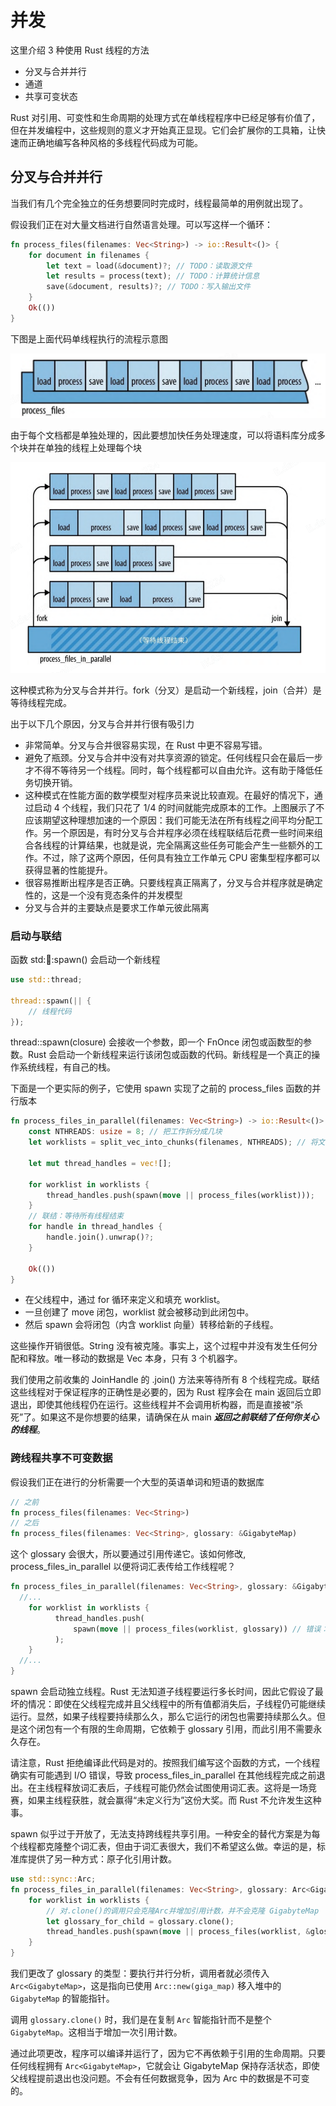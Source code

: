 # 并发

这里介绍 3 种使用 Rust 线程的方法

- 分叉与合并并行
- 通道
- 共享可变状态

Rust 对引用、可变性和生命周期的处理方式在单线程程序中已经足够有价值了，但在并发编程中，这些规则的意义才开始真正显现。它们会扩展你的工具箱，让快速而正确地编写各种风格的多线程代码成为可能。

## 分叉与合并并行

当我们有几个完全独立的任务想要同时完成时，线程最简单的用例就出现了。

假设我们正在对大量文档进行自然语言处理。可以写这样一个循环：

```rust
fn process_files(filenames: Vec<String>) -> io::Result<()> {
    for document in filenames {
        let text = load(&document)?; // TODO：读取源文件
        let results = process(text); // TODO：计算统计信息
        save(&document, results)?; // TODO：写入输出文件
    }
    Ok(())
}

```

下图是上面代码单线程执行的流程示意图

![](./images/1.png)

由于每个文档都是单独处理的，因此要想加快任务处理速度，可以将语料库分成多个块并在单独的线程上处理每个块

![](./images/2.png)

这种模式称为分叉与合并并行。fork（分叉）是启动一个新线程，join（合并）是等待线程完成。

出于以下几个原因，分叉与合并并行很有吸引力

- 非常简单。分叉与合并很容易实现，在 Rust 中更不容易写错。
- 避免了瓶颈。分叉与合并中没有对共享资源的锁定。任何线程只会在最后一步才不得不等待另一个线程。同时，每个线程都可以自由允许。这有助于降低任务切换开销。
- 这种模式在性能方面的数学模型对程序员来说比较直观。在最好的情况下，通过启动 4 个线程，我们只花了 1/4 的时间就能完成原本的工作。上图展示了不应该期望这种理想加速的一个原因：我们可能无法在所有线程之间平均分配工作。另一个原因是，有时分叉与合并程序必须在线程联结后花费一些时间来组合各线程的计算结果，也就是说，完全隔离这些任务可能会产生一些额外的工作。不过，除了这两个原因，任何具有独立工作单元 CPU 密集型程序都可以获得显著的性能提升。
- 很容易推断出程序是否正确。只要线程真正隔离了，分叉与合并程序就是确定性的，这是一个没有竞态条件的并发模型
- 分叉与合并的主要缺点是要求工作单元彼此隔离

### 启动与联结

函数 std::thread::spawn() 会启动一个新线程

```rust
use std::thread;

thread::spawn(|| {
    // 线程代码
});
```

thread::spawn(closure) 会接收一个参数，即一个 FnOnce 闭包或函数型的参数。Rust 会启动一个新线程来运行该闭包或函数的代码。新线程是一个真正的操作系统线程，有自己的栈。

下面是一个更实际的例子，它使用 spawn 实现了之前的 process_files 函数的并行版本

```rust
fn process_files_in_parallel(filenames: Vec<String>) -> io::Result<()> {
    const NTHREADS: usize = 8; // 把工作拆分成几块
    let worklists = split_vec_into_chunks(filenames, NTHREADS); // 将文件切分为多个工作列表

    let mut thread_handles = vec![];

    for worklist in worklists {
        thread_handles.push(spawn(move || process_files(worklist)));
    }
    // 联结：等待所有线程结束
    for handle in thread_handles {
        handle.join().unwrap()?;
    }

    Ok(())
}
```

- 在父线程中，通过 for 循环来定义和填充 worklist。
- 一旦创建了 move 闭包，worklist 就会被移动到此闭包中。
- 然后 spawn 会将闭包（内含 worklist 向量）转移给新的子线程。

这些操作开销很低。String 没有被克隆。事实上，这个过程中并没有发生任何分配和释放。唯一移动的数据是 Vec 本身，只有 3 个机器字。

我们使用之前收集的 JoinHandle 的 .join() 方法来等待所有 8 个线程完成。联结这些线程对于保证程序的正确性是必要的，因为 Rust 程序会在 main 返回后立即退出，即使其他线程仍在运行。这些线程并不会调用析构器，而是直接被“杀死”了。如果这不是你想要的结果，请确保在从 main **_返回之前联结了任何你关心的线程_**。

### 跨线程共享不可变数据

假设我们正在进行的分析需要一个大型的英语单词和短语的数据库

```rust
// 之前
fn process_files(filenames: Vec<String>)
// 之后
fn process_files(filenames: Vec<String>, glossary: &GigabyteMap)
```

这个 glossary 会很大，所以要通过引用传递它。该如何修改, process_files_in_parallel 以便将词汇表传给工作线程呢？

```rust
fn process_files_in_parallel(filenames: Vec<String>, glossary: &GigabyteMap) -> io::Result<()> {
  //...
    for worklist in worklists {
          thread_handles.push(
              spawn(move || process_files(worklist, glossary)) // 错误：不能在闭包中使用引用
          );
    }
  //...
}
```

spawn 会启动独立线程。Rust 无法知道子线程要运行多长时间，因此它假设了最坏的情况：即使在父线程完成并且父线程中的所有值都消失后，子线程仍可能继续运行。显然，如果子线程要持续那么久，那么它运行的闭包也需要持续那么久。但是这个闭包有一个有限的生命周期，它依赖于 glossary 引用，而此引用不需要永久存在。

请注意，Rust 拒绝编译此代码是对的。按照我们编写这个函数的方式，一个线程确实有可能遇到 I/O 错误，导致 process_files_in_parallel 在其他线程完成之前退出。在主线程释放词汇表后，子线程可能仍然会试图使用词汇表。这将是一场竞赛，如果主线程获胜，就会赢得“未定义行为”这份大奖。而 Rust 不允许发生这种事。

spawn 似乎过于开放了，无法支持跨线程共享引用。一种安全的替代方案是为每个线程都克隆整个词汇表，但由于词汇表很大，我们不希望这么做。幸运的是，标准库提供了另一种方式：原子化引用计数。

```RUST
use std::sync::Arc;
fn process_files_in_parallel(filenames: Vec<String>, glossary: Arc<GigabyteMap>) -> io::Result<()> {
    for worklist in worklists {
        // 对.clone()的调用只会克隆Arc并增加引用计数，并不会克隆 GigabyteMap
        let glossary_for_child = glossary.clone();
        thread_handles.push(spawn(move || process_files(worklist, &glossary_for_child)));
    }
}
```
我们更改了 glossary 的类型：要执行并行分析，调用者就必须传入`Arc<GigabyteMap>`，这是指向已使用 `Arc::new(giga_map)` 移入堆中的 `GigabyteMap` 的智能指针。

调用 `glossary.clone()` 时，我们是在复制 `Arc` 智能指针而不是整个 `GigabyteMap`。这相当于增加一次引用计数。

通过此项更改，程序可以编译并运行了，因为它不再依赖于引用的生命周期。只要任何线程拥有 `Arc<GigabyteMap>`，它就会让 GigabyteMap 保持存活状态，即使父线程提前退出也没问题。不会有任何数据竞争，因为 Arc 中的数据是不可变的。